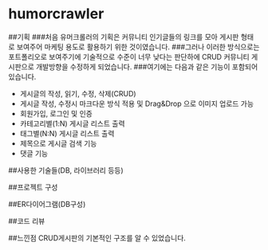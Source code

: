 # humorcrawler

##기획
###처음 유머크롤러의 기획은 커뮤니티 인기글들의 링크를 모아 게시판 형태로 보여주어 마케팅 용도로 활용하기 위한 것이였습니다.
###그러나 이러한 방식으로는 포트폴리오로 보여주기에 기술적으로 수준이 너무 낮다는 판단하에 CRUD 커뮤니티 게시판으로 개발방향을 수정하게 되었습니다.
###여기에는 다음과 같은 기능이 포함되어 있습니다.
- 게시글의 작성, 읽기, 수정, 삭제(CRUD)
- 게시글 작성, 수정시 마크다운 방식 적용 및 Drag&Drop 으로 이미지 업로드 가능
- 회원가입, 로그인 및 인증
- 카테고리별(1:N) 게시글 리스트 출력
- 태그별(N:N) 게시글 리스트 출력
- 제목으로 게시글 검색 기능
- 댓글 기능

##사용한 기술들(DB, 라이브러리 등등)

##프로젝트 구성

##ER다이어그램(DB구성)

##코드 리뷰

##느낀점
CRUD게시판의 기본적인 구조를 알 수 있었습니다.
